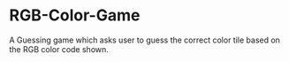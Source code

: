 # RGB-Color-Game
A Guessing game which asks user to guess the correct color tile based on the RGB color code shown.
